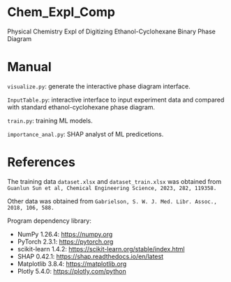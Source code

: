 # Chem_Expl_Comp
Physical Chemistry Expl of Digitizing Ethanol-Cyclohexane Binary Phase Diagram

# Manual
`visualize.py`: generate the interactive phase diagram interface.

`InputTable.py`: interactive interface to input experiment data and compared with standard ethanol-cyclohexane phase diagram.

`train.py`: training ML models.

`importance_anal.py`: SHAP analyst of ML predicetions.

# References
The training data `dataset.xlsx` and `dataset_train.xlsx` was obtained from `Guanlun Sun et al, Chemical Engineering Science, 2023, 282, 119358.`

Other data was obtained from `Gabrielson, S. W. J. Med. Libr. Assoc., 2018, 106, 588.`

Program dependency library: 
 - NumPy 1.26.4: https://numpy.org
 - PyTorch 2.3.1: https://pytorch.org
 - scikit-learn 1.4.2: https://scikit-learn.org/stable/index.html
 - SHAP 0.42.1: https://shap.readthedocs.io/en/latest
 - Matplotlib 3.8.4: https://matplotlib.org
 - Plotly 5.4.0: https://plotly.com/python
